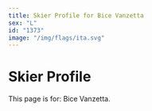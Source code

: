 ```yaml
---
title: Skier Profile for Bice Vanzetta
sex: "L"
id: "1373"
image: "/img/flags/ita.svg" 
---
```


# Skier Profile

This page is for: Bice Vanzetta.
    